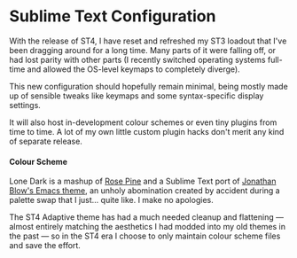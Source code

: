 # Sublime Text Configuration

With the release of ST4, I have reset and refreshed my ST3 loadout that I've been dragging around for a long time.  Many parts of it were falling off, or had lost parity with other parts (I recently switched operating systems full-time and allowed the OS-level keymaps to completely diverge).

This new configuration should hopefully remain minimal, being mostly made up of sensible tweaks like keymaps and some syntax-specific display settings.

It will also host in-development colour schemes or even tiny plugins from time to time.  A lot of my own little custom plugin hacks don't merit any kind of separate release.

#### Colour Scheme

Lone Dark is a mashup of [Rose Pine](https://github.com/rose-pine/rose-pine-theme) and a Sublime Text port of [Jonathan Blow's Emacs theme](https://github.com/ryanpcmcquen/sublime_witness), an unholy abomination created by accident during a palette swap that I just... quite like.  I make no apologies.

The ST4 Adaptive theme has had a much needed cleanup and flattening — almost entirely matching the aesthetics I had modded into my old themes in the past — so in the ST4 era I choose to only maintain colour scheme files and save the effort.